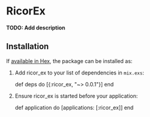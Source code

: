 # RicorEx

**TODO: Add description**

## Installation

If [available in Hex](https://hex.pm/docs/publish), the package can be installed as:

  1. Add ricor_ex to your list of dependencies in `mix.exs`:

        def deps do
          [{:ricor_ex, "~> 0.0.1"}]
        end

  2. Ensure ricor_ex is started before your application:

        def application do
          [applications: [:ricor_ex]]
        end


